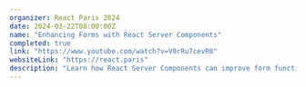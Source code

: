 ```yaml
---
organizer: React Paris 2024
date: 2024-03-22T08:00:00Z
name: "Enhancing Forms with React Server Components"
completed: true
link: "https://www.youtube.com/watch?v=V0rRu7cevR0"
websiteLink: "https://react.paris"
description: "Learn how React Server Components can improve form functionality, with insights on benefits like faster load times and streamlined server-side processing. Discover practical strategies for integrating RSC into forms to enhance user experience and simplify front-end complexities."
---
```

